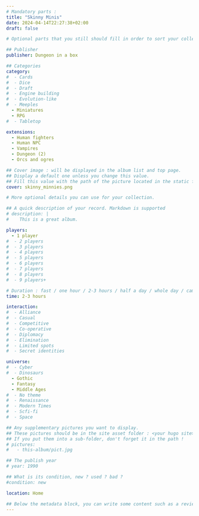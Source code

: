 ```yaml
---
# Mandatory parts :
title: "Skinny Minis"
date: 2024-04-14T22:27:38+02:00
draft: false

# Optional parts that you still should fill in order to sort your collection

## Publisher
publisher: Dungeon in a box

## Categories
category:
#  - Cards
#  - Dice
#  - Draft
#  - Engine building
#  - Evolution-like
#  - Meeples
  - Miniatures
  - RPG
#  - Tabletop

extensions:
  - Human fighters
  - Human NPC
  - Vampires
  - Dungeon (2)
  - Orcs and ogres

## Cover image : will be displayed in the album list and top page.
## Display a default one unless you change this value.
## Fill this value with the path of the picture located in the static folder
cover: skinny_minnies.png

# More optional details you can use for your collection.

## A quick description of your record. Markdown is supported
# description: |
#    This is a great album.

players:
  - 1 player
#  - 2 players
#  - 3 players
#  - 4 players
#  - 5 players
#  - 6 players
#  - 7 players
#  - 8 players
#  - 9 players+

# Duration : fast / one hour / 2-3 hours / half a day / whole day / campaign
time: 2-3 hours

interaction:
#  - Alliance
#  - Casual
#  - Competitive
#  - Co-operative
#  - Diplomacy
#  - Elimination
#  - Limited spots
#  - Secret identities

universe:
#  - Cyber
#  - Dinosaurs
  - Gothic
  - Fantasy
  - Middle Ages
#  - No theme
#  - Renaissance
#  - Modern Times
#  - Scfi-fi
#  - Space

## Any supplementary pictures you want to display.
## These pictures should be in the site asset folder : <your hugo site>/static
## If you put them into a sub-folder, don't forget it in the path !
# pictures:
#   - this-album/pict.jpg

## The publish year
# year: 1990

## What is its condition, new ? used ? bad ?
#condition: new

location: Home

## Below the metadata block, you can write some content such as a review or anything else you want. It'll be displayed in the album page.
---
```

